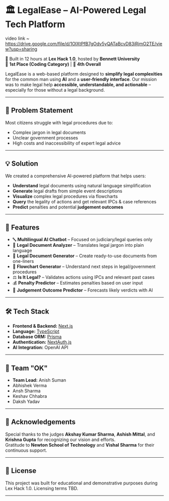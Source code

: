 # 🏛️ LegalEase – AI-Powered Legal Tech Platform

video link ~ https://drive.google.com/file/d/1OlXtPfB7gOdv5yQATaBcvD83iRjmO2TE/view?usp=sharing

🚀 Built in 12 hours at **Lex Hack 1.0**, hosted by **Bennett University**  
🥇 **1st Place (Coding Category)** | 🏅 **4th Overall**

LegalEase is a web-based platform designed to **simplify legal complexities** for the common man using **AI** and a **user-friendly interface**. Our mission was to make legal help **accessible, understandable, and actionable** – especially for those without a legal background.

---

## 🧠 Problem Statement

Most citizens struggle with legal procedures due to:
- Complex jargon in legal documents
- Unclear government processes
- High costs and inaccessibility of expert legal advice

---

## 💡 Solution

We created a comprehensive AI-powered platform that helps users:
- **Understand** legal documents using natural language simplification
- **Generate** legal drafts from simple event descriptions
- **Visualize** complex legal procedures via flowcharts
- **Query** the legality of actions and get relevant IPCs & case references
- **Predict** penalties and potential **judgement outcomes**

---

## 🔧 Features

- 🔤 **Multilingual AI Chatbot** – Focused on judiciary/legal queries only  
- 📄 **Legal Document Analyzer** – Translates legal jargon into plain language  
- 📝 **Legal Document Generator** – Create ready-to-use documents from one-liners  
- 🔁 **Flowchart Generator** – Understand next steps in legal/government procedures  
- ⚖️ **Is It Legal?** – Validates actions using IPCs and relevant past cases  
- 💰 **Penalty Predictor** – Estimates penalties based on user input  
- 🧾 **Judgement Outcome Predictor** – Forecasts likely verdicts with AI

---

## 🛠️ Tech Stack

- **Frontend & Backend:** [Next.js](https://nextjs.org/)  
- **Language:** [TypeScript](https://www.typescriptlang.org/)  
- **Database ORM:** [Prisma](https://www.prisma.io/)  
- **Authentication:** [NextAuth.js](https://next-auth.js.org/)  
- **AI Integration:** OpenAI API

---

## 👥 Team "OK"

- **Team Lead:** Anish Suman
- Abhishek Verma  
- Ansh Sharma  
- Keshav Chhabra  
- Daksh Yadav

---

## 🙏 Acknowledgements

Special thanks to the judges **Akshay Kumar Sharma**, **Ashish Mittal**, and **Krishna Gupta** for recognizing our vision and efforts.  
Gratitude to **Newton School of Technology** and **Vishal Sharma** for their continuous support.

---

## 📜 License

This project was built for educational and demonstrative purposes during Lex Hack 1.0. Licensing terms TBD.

---